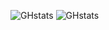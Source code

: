 ![GHstats](https://github-readme-stats.vercel.app/api?username=ToKuOFFI&show_icons=true#gh-dark-mode-only)
![GHstats](https://github-readme-stats.vercel.app/api?username=ToKuOFFI&show_icons=true#gh-ligth-mode-only)
